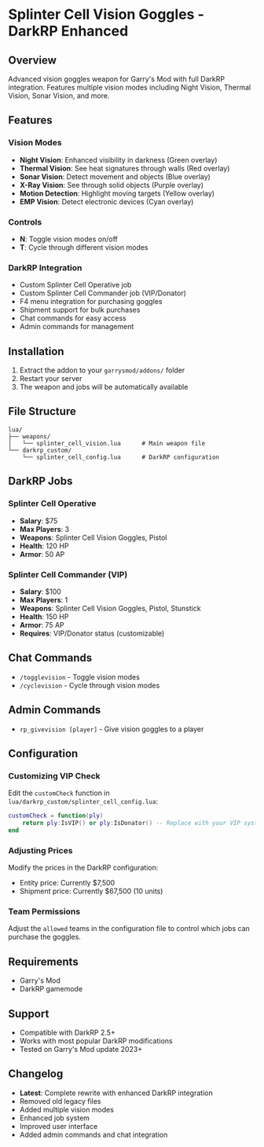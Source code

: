 # Splinter Cell Vision Goggles - DarkRP Enhanced

## Overview
Advanced vision goggles weapon for Garry's Mod with full DarkRP integration. Features multiple vision modes including Night Vision, Thermal Vision, Sonar Vision, and more.

## Features

### Vision Modes
- **Night Vision**: Enhanced visibility in darkness (Green overlay)
- **Thermal Vision**: See heat signatures through walls (Red overlay)
- **Sonar Vision**: Detect movement and objects (Blue overlay)
- **X-Ray Vision**: See through solid objects (Purple overlay)
- **Motion Detection**: Highlight moving targets (Yellow overlay)
- **EMP Vision**: Detect electronic devices (Cyan overlay)

### Controls
- **N**: Toggle vision modes on/off
- **T**: Cycle through different vision modes

### DarkRP Integration
- Custom Splinter Cell Operative job
- Custom Splinter Cell Commander job (VIP/Donator)
- F4 menu integration for purchasing goggles
- Shipment support for bulk purchases
- Chat commands for easy access
- Admin commands for management

## Installation

1. Extract the addon to your `garrysmod/addons/` folder
2. Restart your server
3. The weapon and jobs will be automatically available

## File Structure
```
lua/
├── weapons/
│   └── splinter_cell_vision.lua      # Main weapon file
└── darkrp_custom/
    └── splinter_cell_config.lua      # DarkRP configuration
```

## DarkRP Jobs

### Splinter Cell Operative
- **Salary**: $75
- **Max Players**: 3
- **Weapons**: Splinter Cell Vision Goggles, Pistol
- **Health**: 120 HP
- **Armor**: 50 AP

### Splinter Cell Commander (VIP)
- **Salary**: $100
- **Max Players**: 1
- **Weapons**: Splinter Cell Vision Goggles, Pistol, Stunstick
- **Health**: 150 HP
- **Armor**: 75 AP
- **Requires**: VIP/Donator status (customizable)

## Chat Commands
- `/togglevision` - Toggle vision modes
- `/cyclevision` - Cycle through vision modes

## Admin Commands
- `rp_givevision [player]` - Give vision goggles to a player

## Configuration

### Customizing VIP Check
Edit the `customCheck` function in `lua/darkrp_custom/splinter_cell_config.lua`:
```lua
customCheck = function(ply) 
    return ply:IsVIP() or ply:IsDonator() -- Replace with your VIP system
end
```

### Adjusting Prices
Modify the prices in the DarkRP configuration:
- Entity price: Currently $7,500
- Shipment price: Currently $67,500 (10 units)

### Team Permissions
Adjust the `allowed` teams in the configuration file to control which jobs can purchase the goggles.

## Requirements
- Garry's Mod
- DarkRP gamemode

## Support
- Compatible with DarkRP 2.5+
- Works with most popular DarkRP modifications
- Tested on Garry's Mod update 2023+

## Changelog
- **Latest**: Complete rewrite with enhanced DarkRP integration
- Removed old legacy files
- Added multiple vision modes
- Enhanced job system
- Improved user interface
- Added admin commands and chat integration
